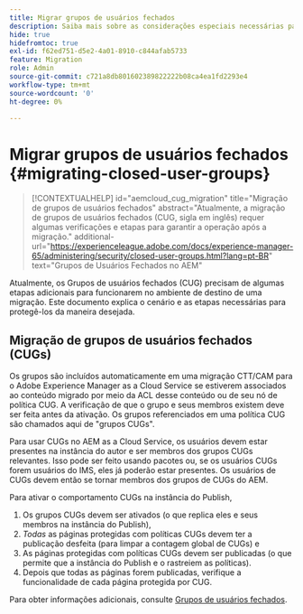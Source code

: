 ```yaml
---
title: Migrar grupos de usuários fechados
description: Saiba mais sobre as considerações especiais necessárias para habilitar Grupos de usuários fechados após a migração do conteúdo para o Adobe Experience Manager as a Cloud Service.
hide: true
hidefromtoc: true
exl-id: f62ed751-d5e2-4a01-8910-c844afab5733
feature: Migration
role: Admin
source-git-commit: c721a8db801602389822222b08ca4ea1fd2293e4
workflow-type: tm+mt
source-wordcount: '0'
ht-degree: 0%

---
```



# Migrar grupos de usuários fechados {#migrating-closed-user-groups}

>[!CONTEXTUALHELP]
>id="aemcloud_cug_migration"
>title="Migração de grupos de usuários fechados"
>abstract="Atualmente, a migração de grupos de usuários fechados (CUG, sigla em inglês) requer algumas verificações e etapas para garantir a operação após a migração."
>additional-url="https://experienceleague.adobe.com/docs/experience-manager-65/administering/security/closed-user-groups.html?lang=pt-BR" text="Grupos de Usuários Fechados no AEM"

Atualmente, os Grupos de usuários fechados (CUG) precisam de algumas etapas adicionais para funcionarem no ambiente de destino de uma migração. Este documento explica o cenário e as etapas necessárias para protegê-los da maneira desejada.

## Migração de grupos de usuários fechados (CUGs)

Os grupos são incluídos automaticamente em uma migração CTT/CAM para o Adobe Experience Manager as a Cloud Service se estiverem associados ao conteúdo migrado por meio da ACL desse conteúdo ou de seu nó de política CUG. A verificação de que o grupo e seus membros existem deve ser feita antes da ativação. Os grupos referenciados em uma política CUG são chamados aqui de &quot;grupos CUGs&quot;.

Para usar CUGs no AEM as a Cloud Service, os usuários devem estar presentes na instância do autor e ser membros dos grupos CUGs relevantes.  Isso pode ser feito usando pacotes ou, se os usuários CUGs forem usuários do IMS, eles já poderão estar presentes.  Os usuários de CUGs devem então se tornar membros dos grupos de CUGs do AEM.

Para ativar o comportamento CUGs na instância do Publish,
1. Os grupos CUGs devem ser ativados (o que replica eles e seus membros na instância do Publish),
1. *Todas* as páginas protegidas com políticas CUGs devem ter a publicação desfeita (para limpar a contagem global de CUGs) e
1. As páginas protegidas com políticas CUGs devem ser publicadas (o que permite que a instância do Publish e o rastreiem as políticas).
1. Depois que todas as páginas forem publicadas, verifique a funcionalidade de cada página protegida por CUG.

Para obter informações adicionais, consulte [Grupos de usuários fechados](https://experienceleague.adobe.com/docs/experience-manager-65/administering/security/closed-user-groups.html?lang=pt-BR).
